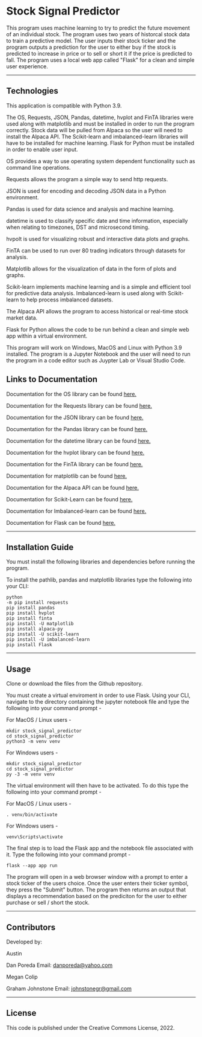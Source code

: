 # Stock Signal Predictor

This program uses machine learning to try to predict the future movement of an individual stock. The program uses two years of historcal stock data to train a predictive model. The user inputs their stock ticker and the program outputs a prediction for the user to either buy if the stock is predicted to increase in price or to sell or short it if the price is predicted to fall. The program uses a local web app called "Flask" for a clean and simple user experience.

---

## Technologies

This application is compatible with Python 3.9.

The OS, Requests, JSON, Pandas, datetime, hvplot and FinTA libraries were used along with matplotlib and must be installed in order to run the program correctly. Stock data will be pulled from Alpaca so the user will need to install the Alpaca API. The Scikit-learn and imbalanced-learn libraries will have to be installed for machine learning. Flask for Python must be installed in order to enable user input.

OS provides a way to use operating system dependent functionality such as command line operations.

Requests allows the program a simple way to send http requests.

JSON is used for encoding and decoding JSON data in a Python environment.

Pandas is used for data science and analysis and machine learning.

datetime is used to classify specific date and time information, especially when relating to timezones, DST and microsecond timing.

hvpolt is used for visualizing robust and interactive data plots and graphs.

FinTA can be used to run over 80 trading indicators through datasets for analysis.

Matplotlib allows for the visualization of data in the form of plots and graphs.

Scikit-learn implements machine learning and is a simple and efficient tool for predictive data analysis. Imbalanced-learn is used along with Scikit-learn to help process imbalanced datasets.

The Alpaca API allows the program to access historical or real-time stock market data.

Flask for Python allows the code to be run behind a clean and simple web app within a virtual environment.

This program will work on Windows, MacOS and Linux with Python 3.9 installed. The program is a Jupyter Notebook and the user will need to run the program in a code editor such as Juypter Lab or Visual Studio Code.

## Links to Documentation

Documentation for the OS library can be found [here.](https://docs.python.org/3/library/os.html)

Documentation for the Requests library can be found [here.](https://requests.readthedocs.io/en/latest/)

Documentation for the JSON library can be found [here.](https://docs.python.org/3/library/json.html)

Documentation for the Pandas library can be found [here.](https://pandas.pydata.org/docs/)

Documentation for the datetime library can be found [here.](https://docs.python.org/3/library/datetime.html)

Documentation for the hvplot library can be found [here.](https://hvplot.holoviz.org/user_guide/index.html)

Documentation for the FinTA library can be found [here.](https://openbase.com/python/finta)

Documentation for matplotlib can be found [here.](https://matplotlib.org/stable/users/index)

Documentation for the Alpaca API can be found [here.](https://alpaca.markets/deprecated/docs/api-documentation/)

Documentation for Scikit-Learn can be found [here.](https://scikit-learn.org/stable/user_guide.html)

Documentation for Imbalanced-learn can be found [here.](https://imbalanced-learn.org/stable/user_guide.html)

Documentation for Flask can be found [here.](https://flask.palletsprojects.com/en/2.2.x/)

---

## Installation Guide

You must install the following libraries and dependencies before running the program.

To install the pathlib, pandas and matplotlib libraries type the following into your CLI:

```
python
-m pip install requests
pip install pandas
pip install hvplot
pip install finta
pip install -U matplotlib
pip install alpaca-py
pip install -U scikit-learn
pip install -U imbalanced-learn
pip install Flask
```
---

## Usage

Clone or download the files from the Github repository.

You must create a virtual enviroment in order to use Flask.
Using your CLI, navigate to the directory containing the jupyter notebook file and type the following into your command prompt -

For MacOS / Linux users -
```
mkdir stock_signal_predictor
cd stock_signal_predictor
python3 -m venv venv
```

For Windows users -
```
mkdir stock_signal_predictor
cd stock_signal_predictor
py -3 -m venv venv
```

The virtual environment will then have to be activated. To do this type the following into your command prompt -

For MacOS / Linux users -
```
. venv/bin/activate
```

For Windows users -
```
venv\Scripts\activate
```

The final step is to load the Flask app and the notebook file associated with it. Type the following into your command prompt -
```
flask --app app run
```

The program will open in a web browser window with a prompt to enter a stock ticker of the users choice.
Once the user enters their ticker symbol, they press the "Submit" button. The program then returns an output that displays a recommendation based on the prediciton for the user to either purchase or sell / short the stock.

---

## Contributors

Developed by:

Austin

Dan Poreda
Email: danporeda@yahoo.com

Megan Colip

Graham Johnstone
Email: johnstonegr@gmail.com

---

## License
This code is published under the Creative Commons License, 2022.
